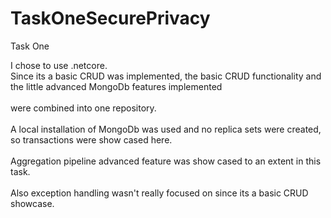 # TaskOneSecurePrivacy

Task One

I chose to use .netcore. <br/>
Since its a basic CRUD was implemented, the basic CRUD functionality and the little advanced MongoDb features implemented <br/><br/>
were combined into one repository. <br/><br/>
A local installation of MongoDb was used and no replica sets were created, so transactions were show cased here. <br/><br/>
Aggregation pipeline advanced feature was show cased to an extent in this task. <br/><br/>
Also exception handling wasn't really focused on since its a basic CRUD showcase.
